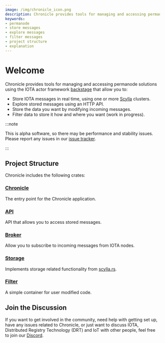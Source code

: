 ```yaml
---
image: /img/chronicle_icon.png
description: Chronicle provides tools for managing and accessing permanode solutions using the IOTA actor framework backstage to allow you to store, explore and filer IOTA messages.
keywords:
- permanode
- store messages
- explore messages
- filter messages
- project structure
- explanation
---
```

# Welcome

Chronicle provides tools for managing and accessing permanode solutions using the IOTA actor framework [backstage](https://github.com/iotaledger/backstage) that allow you to:

- Store IOTA messages in real time, using one or more [Scylla](https://www.scylladb.com/) clusters.
- Explore stored messages using an HTTP API.
- Store the data you want by modifying incoming messages.
- Filter data to store it how and where you want (work in progress).

:::note

This is alpha software, so there may be performance and stability issues. Please report any issues in our [issue tracker](https://github.com/iotaledger/chronicle.rs/issues/new).

:::

## Project Structure

Chronicle includes the following crates:

### [Chronicle](https://github.com/iotaledger/chronicle.rs/tree/main/chronicle)

The entry point for the Chronicle application.

### [API](https://github.com/iotaledger/chronicle.rs/tree/main/chronicle-api)

API that allows you to access stored messages.

### [Broker](https://github.com/iotaledger/chronicle.rs/tree/main/chronicle-broker)

Allow you to subscribe to incoming messages from IOTA nodes.

### [Storage](https://github.com/iotaledger/chronicle.rs/tree/main/chronicle-storage)

Implements storage related functionality from [scylla.rs](https://github.com/iotaledger/scylla.rs).

### [Filter](https://github.com/iotaledger/chronicle.rs/tree/main/chronicle-filter)

A simple container for user modified code.

## Join the Discussion

If you want to get involved in the community, need help with getting set up, have any issues related to Chronicle, or just want to discuss IOTA, Distributed Registry Technology (DRT) and IoT with other people, feel free to join our [Discord](https://discord.iota.org/).